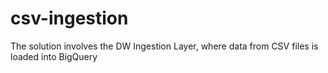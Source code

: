 # csv-ingestion
The solution involves the DW Ingestion Layer, where data from CSV files is loaded into BigQuery

